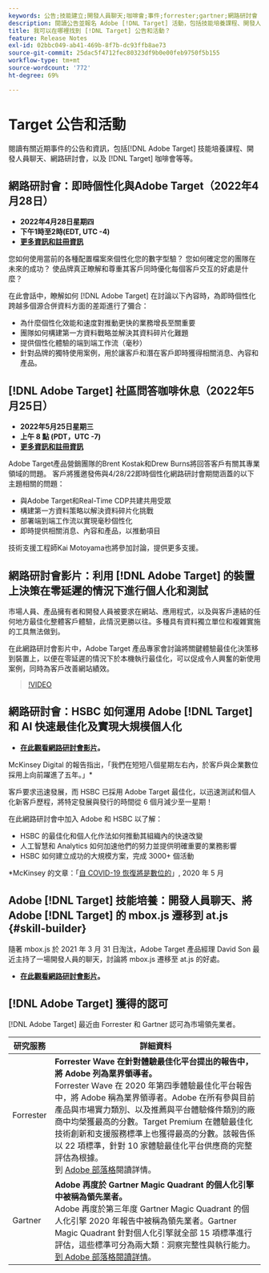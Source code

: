 ```yaml
---
keywords: 公告;技能建立;開發人員聊天;咖啡會;事件;forrester;gartner;網路研討會
description: 閱讀公告並報名 Adobe [!DNL Target] 活動，包括技能培養課程、開發人員與產品經理聊天、網路研討會等。
title: 我可以在哪裡找到 [!DNL Target] 公告和活動？
feature: Release Notes
exl-id: 02bbc049-ab41-469b-8f7b-dc93ffb8ae73
source-git-commit: 25dac5f4712fec80323df9b0e00feb9750f5b155
workflow-type: tm+mt
source-wordcount: '772'
ht-degree: 69%

---
```


# Target 公告和活動

閱讀有關近期事件的公告和資訊，包括[!DNL Adobe Target] 技能培養課程、開發人員聊天、網路研討會，以及 [!DNL Target] 咖啡會等等。

## 網路研討會：即時個性化與Adobe Target（2022年4月28日）

* **2022年4月28日星期四**
* **下午1時至2時(EDT, UTC -4)**
* **[更多資訊和註冊資訊](https://real-time.dxfieldmarketing.adobeevents.com/)**

您如何使用當前的各種配置檔案來個性化您的數字型驗？ 您如何確定您的團隊在未來的成功？ 使品牌真正瞭解和尊重其客戶同時優化每個客戶交互的好處是什麼？

在此會話中，瞭解如何 [!DNL Adobe Target] 在討論以下內容時，為即時個性化跨越多個源合併資料方面的差距進行了彌合：

* 為什麼個性化效能和速度對推動更快的業務增長至關重要
* 團隊如何構建第一方資料戰略並解決其資料碎片化難題
* 提供個性化體驗的端到端工作流（毫秒）
* 針對品牌的獨特使用案例，用於讓客戶和潛在客戶即時獲得相關消息、內容和產品。

## [!DNL Adobe Target] 社區問答咖啡休息（2022年5月25日）

* **2022年5月25日星期三**
* **上午 8 點 (PDT，UTC -7)**
* **[更多資訊和註冊資訊](https://adobe.ly/3LbOj4G)**

Adobe Target產品營銷團隊的Brent Kostak和Drew Burns將回答客戶有關其專業領域的問題。 客戶將獲邀發佈與4/28/22即時個性化網路研討會期間涵蓋的以下主題相關的問題：

* 與Adobe Target和Real-Time CDP共建共用受眾
* 構建第一方資料策略以解決資料碎片化挑戰
* 部署端到端工作流以實現毫秒個性化
* 即時提供相關消息、內容和產品，以推動項目

技術支援工程師Kai Motoyama也將參加討論，提供更多支援。

## 網路研討會影片：利用 [!DNL Adobe Target] 的裝置上決策在零延遲的情況下進行個人化和測試

市場人員、產品擁有者和開發人員被要求在網站、應用程式，以及與客戶連結的任何地方最佳化整體客戶體驗，此情況更勝以往。多種具有資料獨立單位和複雜實施的工具無法做到。

在此網路研討會影片中，Adobe Target 產品專家會討論將關鍵體驗最佳化決策移到裝置上，以便在零延遲的情況下於本機執行最佳化，可以促成令人興奮的新使用案例，同時為客戶改善網站績效。

>[!VIDEO](https://video.tv.adobe.com/v/328148)

## 網路研討會：HSBC 如何運用 Adobe [!DNL Target] 和 AI 快速最佳化及實現大規模個人化

* **[在此觀看網路研討會影片](https://seminars.adobeconnect.com/ps4ozlg7qfdy/?proto=true)。**

McKinsey Digital 的報告指出，「我們在短短八個星期左右內，於客戶與企業數位採用上向前躍進了五年。」*

客戶要求迅速發展，而 HSBC 已採用 Adobe Target 最佳化，以迅速測試和個人化新客戶歷程，將特定發展與發行的時間從 6 個月減少至一星期！

在此網路研討會中加入 Adobe 和 HSBC 以了解：

* HSBC 的最佳化和個人化作法如何推動其組織內的快速改變
* 人工智慧和 Analytics 如何加速他們的努力並提供明確重要的業務影響
* HSBC 如何建立成功的大規模方案，完成 3000+ 個活動

*McKinsey 的文章：「[自 COVID-19 恢復將是數位的](https://www.mckinsey.com/business-functions/mckinsey-digital/our-insights/the-covid-19-recovery-will-be-digital-a-plan-for-the-first-90-days#)」, 2020 年 5 月

## Adobe [!DNL Target] 技能培養：開發人員聊天、將 Adobe [!DNL Target] 的 mbox.js 遷移到 at.js {#skill-builder}

隨著 mbox.js 於 2021 年 3 月 31 日淘汰，Adobe Target 產品經理 David Son 最近主持了一場開發人員的聊天，討論將 mbox.js 遷移至 at.js 的好處。

* **[在此觀看網路研討會影片](https://seminars.adobeconnect.com/ptdo6mfo6qn6/?proto=true)。**

## [!DNL Adobe Target] 獲得的認可

[!DNL Adobe Target] 最近由 Forrester 和 Gartner 認可為市場領先業者。

| 研究服務 | 詳細資料 |
| --- | --- |
| Forrester | **Forrester Ｗave 在針對體驗最佳化平台提出的報告中，將 Adobe 列為業界領導者。**<br> Forrester Ｗave 在 2020 年第四季體驗最佳化平台報告中，將 Adobe 稱為業界領導者。Adobe 在所有參與目前產品與市場實力類別、以及推薦與平台體驗條件類別的廠商中均榮獲最高的分數。Target Premium 在體驗最佳化技術創新和支援服務標準上也獲得最高的分數。該報告係以 22 項標準，針對 10 家體驗最佳化平台供應商的完整評估為根據。<br>到 [Adobe 部落格](https://blog.adobe.com/en/2020/11/24/adobe-named-leader-in-forrester-wave-report-experience-optimization-platforms.html)閱讀詳情。 |
| Gartner | **Adobe 再度於 Gartner Magic Quadrant 的個人化引擎中被稱為領先業者。**<br> Adobe 再度於第三年度 Gartner Magic Quadrant 的個人化引擎 2020 年報告中被稱為領先業者。Gartner Magic Quadrant 針對個人化引擎就全部 15 項標準進行評估，這些標準可分為兩大類：洞察完整性與執行能力。<br>[到 Adobe 部落格閱讀詳情](https://theblog.adobe.com/adobe-again-named-leader-in-gartner-magic-quadrant-for-personalization-engines/)。 |

